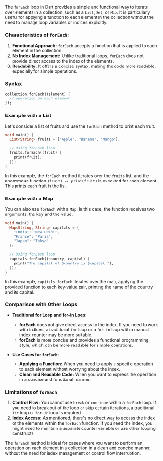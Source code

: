 The `forEach` loop in Dart provides a simple and functional way to iterate over elements in a collection, such as a `List`, `Set`, or `Map`. It is particularly useful for applying a function to each element in the collection without the need to manage loop variables or indices explicitly.

### Characteristics of `forEach`:

1. **Functional Approach:** `forEach` accepts a function that is applied to each element in the collection.
2. **No Index Management:** Unlike traditional loops, `forEach` does not provide direct access to the index of the elements.
3. **Readability:** It offers a concise syntax, making the code more readable, especially for simple operations.

### Syntax

```dart
collection.forEach((element) {
  // operation on each element
});
```

### Example with a List

Let's consider a list of fruits and use the `forEach` method to print each fruit.

```dart
void main() {
  List<String> fruits = ["Apple", "Banana", "Mango"];

  // Using forEach loop
  fruits.forEach((fruit) {
    print(fruit);
  });
}
```

In this example, the `forEach` method iterates over the `fruits` list, and the anonymous function `(fruit) => print(fruit)` is executed for each element. This prints each fruit in the list.

### Example with a Map

You can also use `forEach` with a `Map`. In this case, the function receives two arguments: the key and the value.

```dart
void main() {
  Map<String, String> capitals = {
    "India": "New Delhi",
    "France": "Paris",
    "Japan": "Tokyo"
  };

  // Using forEach loop
  capitals.forEach((country, capital) {
    print("The capital of $country is $capital.");
  });
}
```

In this example, `capitals.forEach` iterates over the map, applying the provided function to each key-value pair, printing the name of the country and its capital.

### Comparison with Other Loops

- **Traditional for Loop and for-in Loop:**

  - **forEach** does not give direct access to the index. If you need to work with indices, a traditional `for` loop or a `for-in` loop with a manual index counter may be more suitable.
  - **forEach** is more concise and provides a functional programming style, which can be more readable for simple operations.
- **Use Cases for `forEach`:**

  - **Applying a Function:** When you need to apply a specific operation to each element without worrying about the index.
  - **Clean and Readable Code:** When you want to express the operation in a concise and functional manner.

### Limitations of `forEach`

1. **Control Flow:** You cannot use `break` or `continue` within a `forEach` loop. If you need to break out of the loop or skip certain iterations, a traditional `for` loop or `for-in` loop is required.
2. **Index Access:** As mentioned, there's no direct way to access the index of the elements within the `forEach` function. If you need the index, you might need to maintain a separate counter variable or use other looping constructs.

The `forEach` method is ideal for cases where you want to perform an operation on each element in a collection in a clean and concise manner, without the need for index management or control flow interruption.
